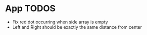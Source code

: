 # App TODOS

- Fix red dot occurring when side array is empty
- Left and Right should be exactly the same distance from center
